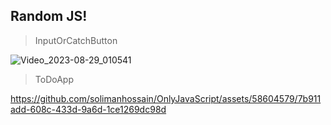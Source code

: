 ## Random JS!


> InputOrCatchButton
> 
![Video_2023-08-29_010541](https://github.com/solimanhossain/OnlyForFun/assets/58604579/143d53bd-f67e-4add-a51d-43a01c0c48b0)


> ToDoApp
>



https://github.com/solimanhossain/OnlyJavaScript/assets/58604579/7b911add-608c-433d-9a6d-1ce1269dc98d

